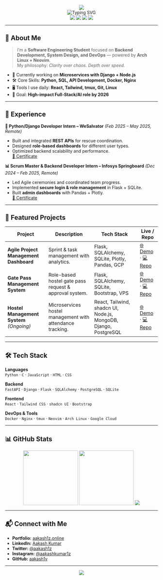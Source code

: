 <!-- HEADER BANNER -->
<div align="center">
  <img src="https://capsule-render.vercel.app/api?type=waving&color=0:0F2027,50:2C5364,100:0F2027&height=220&section=header&text=Aakash%20Kumar&fontSize=50&fontColor=F5F5F5&animation=fadeIn&fontAlignY=35&desc=Full%20Stack%20Developer%20%7C%20Backend%20Specialist%20%7C%20DevOps%20Enthusiast&descAlignY=55&descAlign=50" />
</div>

<!-- TYPING ANIMATION -->
<div align="center">
  <img src="https://readme-typing-svg.herokuapp.com?font=Fira+Code&weight=500&size=22&pause=1000&color=36BCF7&center=true&vCenter=true&width=600&lines=Full-Stack+Developer;Backend+%26+DevOps+Specialist;Arch+Linux+%26+Neovim+Power+User;Building+Clean+%26+Scalable+Systems" alt="Typing SVG">
</div>

<!-- SOCIAL BADGES -->
<div align="center">
  <a href="https://www.linkedin.com/in/aakash-kumar-50751a249/"><img src="https://img.shields.io/badge/-LinkedIn-0A66C2?style=for-the-badge&logo=linkedin&logoColor=white"></a>
  <a href="https://www.instagram.com/aakashkumar1z/"><img src="https://img.shields.io/badge/-Instagram-E4405F?style=for-the-badge&logo=instagram&logoColor=white"></a>
  <a href="https://twitter.com/aakash1z/"><img src="https://img.shields.io/badge/-Twitter-1DA1F2?style=for-the-badge&logo=twitter&logoColor=white"></a>
  <a href="https://github.com/aakash1v"><img src="https://img.shields.io/badge/-GitHub-181717?style=for-the-badge&logo=github&logoColor=white"></a>
</div>

---

## 🧠 About Me
> I’m a **Software Engineering Student** focused on **Backend Development, System Design, and DevOps** — powered by **Arch Linux + Neovim**.  
> My philosophy: *Clarity over chaos. Depth over speed.*

- 🚀 Currently working on **Microservices with Django + Node.js**
- 🛠 Core Skills: **Python, SQL, API Development, Docker, Nginx**
- 🖥 Tools I use daily: **React, Tailwind, tmux, Git, Linux**
- 🎯 Goal: **High-impact Full-Stack/AI role by 2026**

---

## 💼 Experience

**🐍 Python/Django Developer Intern – WeSalvator** *(Feb 2025 – May 2025, Remote)*  
- Built and integrated **REST APIs** for rescue coordination.  
- Designed **role-based dashboards** for different user types.  
- Optimized backend scalability and performance.  
[📄 Certificate](https://drive.google.com/file/d/1N8w8b7-vhkJKZyY7GpgMjt83rs72mjDR/view?usp=sharing)

**📊 Scrum Master & Backend Developer Intern – Infosys Springboard** *(Dec 2024 – Feb 2025, Remote)*  
- Led Agile ceremonies and coordinated team progress.  
- Implemented **secure login & role management** in Flask + SQLite.  
- Built **admin dashboards** with Pandas + Plotly.  
[📄 Certificate](https://drive.google.com/file/d/170-kTkTb8VoByEBe4Dyn7Cf14eKElK8W/view?usp=sharing)

---

## 🚀 Featured Projects

| Project | Description | Tech Stack | Live / Repo |
|---------|-------------|------------|-------------|
| **Agile Project Management Dashboard** | Sprint & task management with analytics. | Flask, SQLAlchemy, SQLite, Plotly, Pandas, GCP | [🌐 Demo](https://p2.project1.space/) · [💻 Repo](https://github.com/aakash1v/Team1) |
| **Gate Pass Management System** | Role-based hostel gate pass request & approval system. | Flask, SQLAlchemy, SQLite, Bootstrap, VPS | [🌐 Demo](https://p1.project1.space) · [💻 Repo](https://github.com/aakash1v/Minor-project) |
| **Hostel Management System** *(Ongoing)* | Microservices hostel management with attendance tracking. | React, Tailwind, shadcn UI, Node.js, MongoDB, Django, PostgreSQL | [🌐 Demo](https://hms.project1.space) · [💻 Repo](https://github.com/aakash1v/hms) |

---

## 🛠 Tech Stack

**Languages**  
`Python` · `C` · `JavaScript` · `HTML` · `CSS`

**Backend**  
`FastAPI` · `Django` · `Flask` · `SQLAlchemy` · `PostgreSQL` · `SQLite`

**Frontend**  
`React` · `Tailwind CSS` · `shadcn UI` · `Bootstrap`

**DevOps & Tools**  
`Docker` · `Nginx` · `tmux` · `Neovim` · `Arch Linux` · `Google Cloud`

---

## 📊 GitHub Stats

<div align="center">
  <img src="https://github-readme-stats.vercel.app/api?username=aakash1v&show_icons=true&theme=tokyonight&hide_border=true&count_private=true&include_all_commits=true" height="180" />
  <img src="https://streak-stats.demolab.com?user=aakash1v&theme=tokyonight&hide_border=true" height="180" />
  <img src="https://github-readme-activity-graph.vercel.app/graph?username=aakash1v&theme=tokyo-night&hide_border=true&area=true" />
</div>

---

## 📬 Connect with Me

- **Portfolio:** [aakash1z.online](https://aakash1z.online)  
- **LinkedIn:** [Aakash Kumar](https://www.linkedin.com/in/aakash-kumar-50751a249/)  
- **Twitter:** [@aakash1z](https://twitter.com/aakash1z)  
- **Instagram:** [@aakashkumar1z](https://www.instagram.com/aakashkumar1z/)  
- **GitHub:** [aakash1v](https://github.com/aakash1v)

---

<div align="center">
  <img src="https://capsule-render.vercel.app/api?type=waving&color=0:0F2027,50:2C5364,100:0F2027&height=120&section=footer" />
</div>

